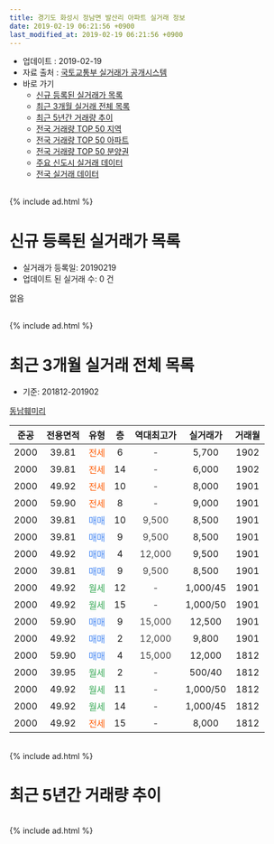 ```yaml
---
title: 경기도 화성시 정남면 발산리 아파트 실거래 정보
date: 2019-02-19 06:21:56 +0900
last_modified_at: 2019-02-19 06:21:56 +0900
---
```


* 업데이트 : 2019-02-19
* 자료 출처 : [국토교통부 실거래가 공개시스템](http://rt.molit.go.kr)
* 바로 가기
    * [신규 등록된 실거래가 목록](#신규-등록된-실거래가-목록)
    * [최근 3개월 실거래 전체 목록](#최근-3개월-실거래-전체-목록)
    * [최근 5년간 거래량 추이](#최근-5년간-거래량-추이)
    * [전국 거래량 TOP 50 지역](https://inasie.github.io/apt-trade-info/최근-3개월-전국에서-가장-거래가-많이-발생한-지역)
    * [전국 거래량 TOP 50 아파트](https://inasie.github.io/apt-trade-info/최근-3개월-전국에서-가장-거래가-많이-발생한-아파트)
    * [전국 거래량 TOP 50 분양권](https://inasie.github.io/apt-trade-info/최근-3개월-전국에서-가장-거래가-많이-발생한-분양권)
    * [주요 신도시 실거래 데이터](https://inasie.github.io/apt-trade-info/주요-신도시)
    * [전국 실거래 데이터](https://inasie.github.io/apt-trade-info/전국)
<br>
{% include ad.html %}
<br>

# 신규 등록된 실거래가 목록
* 실거래가 등록일: 20190219
* 업데이트 된 실거래 수: 0 건

없음

<br>
{% include ad.html %}
<br>

# 최근 3개월 실거래 전체 목록
* 기준: 201812-201902


[동남훼미리](https://search.naver.com/search.naver?query=%EA%B2%BD%EA%B8%B0%EB%8F%84+%ED%99%94%EC%84%B1%EC%8B%9C+%EC%A0%95%EB%82%A8%EB%A9%B4+%EB%B0%9C%EC%82%B0%EB%A6%AC+%EB%8F%99%EB%82%A8%ED%9B%BC%EB%AF%B8%EB%A6%AC)

|준공|전용면적|유형|층|역대최고가|실거래가|거래월|
|:---:|:---:|:---:|:---:|:---:|:---:|:---:|
|2000|39.81|<span style="color:#ff5a00">전세</span>|6|<span style="color:#444444">-</span>|5,700|1902|
|2000|39.81|<span style="color:#ff5a00">전세</span>|14|<span style="color:#444444">-</span>|6,000|1902|
|2000|49.92|<span style="color:#ff5a00">전세</span>|10|<span style="color:#444444">-</span>|8,000|1901|
|2000|59.90|<span style="color:#ff5a00">전세</span>|8|<span style="color:#444444">-</span>|9,000|1901|
|2000|39.81|<span style="color:#4285f3">매매</span>|10|<span style="color:#444444">9,500</span>|8,500|1901|
|2000|39.81|<span style="color:#4285f3">매매</span>|9|<span style="color:#444444">9,500</span>|8,500|1901|
|2000|49.92|<span style="color:#4285f3">매매</span>|4|<span style="color:#444444">12,000</span>|9,500|1901|
|2000|39.81|<span style="color:#4285f3">매매</span>|9|<span style="color:#444444">9,500</span>|8,500|1901|
|2000|49.92|<span style="color:#34a853">월세</span>|12|<span style="color:#444444">-</span>|1,000/45|1901|
|2000|49.92|<span style="color:#34a853">월세</span>|15|<span style="color:#444444">-</span>|1,000/50|1901|
|2000|59.90|<span style="color:#4285f3">매매</span>|9|<span style="color:#444444">15,000</span>|12,500|1901|
|2000|49.92|<span style="color:#4285f3">매매</span>|2|<span style="color:#444444">12,000</span>|9,800|1901|
|2000|59.90|<span style="color:#4285f3">매매</span>|4|<span style="color:#444444">15,000</span>|12,000|1812|
|2000|39.95|<span style="color:#34a853">월세</span>|2|<span style="color:#444444">-</span>|500/40|1812|
|2000|49.92|<span style="color:#34a853">월세</span>|11|<span style="color:#444444">-</span>|1,000/50|1812|
|2000|49.92|<span style="color:#34a853">월세</span>|14|<span style="color:#444444">-</span>|1,000/45|1812|
|2000|49.92|<span style="color:#ff5a00">전세</span>|15|<span style="color:#444444">-</span>|8,000|1812|


<br>
{% include ad.html %}
<br>

# 최근 5년간 거래량 추이


<div style="width:100%;">
    <canvas id="deal_progress" height="200"></canvas>
</div>

<script>
new Chart(document.getElementById("deal_progress"), {
    type: 'line',
    data: {
        labels: ['201402','201403','201404','201405','201406','201407','201408','201409','201410','201411','201412','201501','201502','201503','201504','201505','201506','201507','201508','201509','201510','201511','201512','201601','201602','201603','201604','201605','201606','201607','201608','201609','201610','201611','201612','201701','201702','201703','201704','201705','201706','201707','201708','201709','201710','201711','201712','201801','201802','201803','201804','201805','201806','201807','201808','201809','201810','201811','201812','201901','201902'],
        datasets: [{
            label: '매매',
            pointRadius: 1,
            data: [8, 8, 11, 6, 2, 3, 8, 12, 9, 5, 6, 10, 7, 12, 6, 6, 9, 7, 8, 6, 10, 8, 7, 6, 11, 7, 6, 6, 9, 13, 7, 9, 9, 6, 4, 3, 9, 10, 7, 7, 6, 11, 3, 9, 6, 5, 4, 3, 4, 6, 4, 5, 4, 6, 6, 6, 4, 4, 1, 6, 0],
            borderColor: "rgba(255, 201, 14, 1)",
            backgroundColor: "rgba(255, 201, 14, 0.5)",
            fill: false,
            lineTension: 0
        },{
            label: '전월세',
            pointRadius: 1,
            data: [10, 16, 11, 9, 12, 7, 7, 11, 4, 8, 10, 6, 8, 8, 13, 2, 9, 10, 7, 5, 4, 7, 6, 6, 7, 13, 8, 5, 6, 9, 6, 5, 8, 7, 5, 6, 12, 11, 5, 4, 3, 9, 6, 11, 4, 6, 7, 5, 4, 8, 4, 5, 2, 3, 6, 5, 4, 3, 4, 4, 2],
            borderColor: "rgba(0, 141, 185, 1)",
            backgroundColor: "rgba(0, 141, 185, 0.5)",
            fill: false,
            lineTension: 0
        }
        ]
    },
    options: {
        responsive: true,
        title: {
            display: false
        },
        tooltips: {
            mode: 'index',
            intersect: false
        },
        hover: {
            mode: 'nearest',
            intersect: true
        },
        scales: {
            xAxes: [{
                display: true,
                scaleLabel: {
                    display: true,
                    labelString: '년/월'
                }
            }],
            yAxes: [{
                display: true,
                ticks: {
                    suggestedMin: 0,
                },
                scaleLabel: {
                    display: true,
                    labelString: '실거래 수'
                }
            }]
        }
    }
});

</script>


<br>
{% include ad.html %}
<br>

